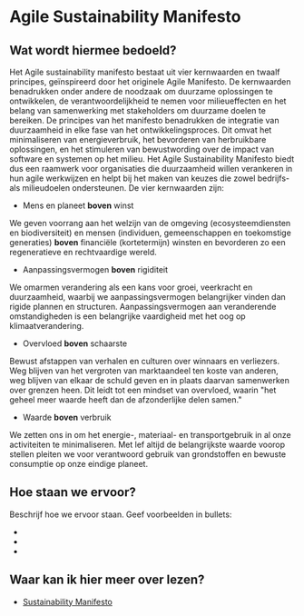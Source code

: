 # Agile Sustainability Manifesto

## Wat wordt hiermee bedoeld?
Het Agile sustainability manifesto bestaat uit vier kernwaarden en twaalf principes, geïnspireerd door het originele Agile Manifesto. De kernwaarden benadrukken onder andere de noodzaak om duurzame oplossingen te ontwikkelen, de verantwoordelijkheid te nemen voor milieueffecten en het belang van samenwerking met stakeholders om duurzame doelen te bereiken. De principes van het manifesto benadrukken de integratie van duurzaamheid in elke fase van het ontwikkelingsproces. Dit omvat het minimaliseren van energieverbruik, het bevorderen van herbruikbare oplossingen, en het stimuleren van bewustwording over de impact van software en systemen op het milieu.
Het Agile Sustainability Manifesto biedt dus een raamwerk voor organisaties die duurzaamheid willen verankeren in hun agile werkwijzen en helpt bij het maken van keuzes die zowel bedrijfs- als milieudoelen ondersteunen. De vier kernwaarden zijn:

- Mens en planeet __boven__ winst

We geven voorrang aan het welzijn van de omgeving (ecosysteemdiensten en biodiversiteit) en mensen (individuen, gemeenschappen en toekomstige generaties) __boven__ financiële (kortetermijn) winsten en bevorderen zo een regeneratieve en rechtvaardige wereld.

- Aanpassingsvermogen __boven__ rigiditeit

We omarmen verandering als een kans voor groei, veerkracht en duurzaamheid, waarbij we aanpassingsvermogen belangrijker vinden dan rigide plannen en structuren. Aanpassingsvermogen aan veranderende omstandigheden is een belangrijke vaardigheid met het oog op klimaatverandering.

- Overvloed __boven__ schaarste

Bewust afstappen van verhalen en culturen over winnaars en verliezers. Weg blijven van het vergroten van marktaandeel ten koste van anderen, weg blijven van elkaar de schuld geven en in plaats daarvan samenwerken over grenzen heen. Dit leidt tot een mindset van overvloed, waarin "het geheel meer waarde heeft dan de afzonderlijke delen samen."

- Waarde __boven__ verbruik

We zetten ons in om het energie-, materiaal- en transportgebruik in al onze activiteiten te minimaliseren. Met lef altijd de belangrijkste waarde voorop stellen pleiten we voor verantwoord gebruik van grondstoffen en bewuste consumptie op onze eindige planeet.

## Hoe staan we ervoor?
Beschrijf hoe we ervoor staan. Geef voorbeelden in bullets:

-

-

-

## Waar kan ik hier meer over lezen?
- <a href="https://www.agilealliance.org/sustainability-manifesto/">Sustainability Manifesto</a>







